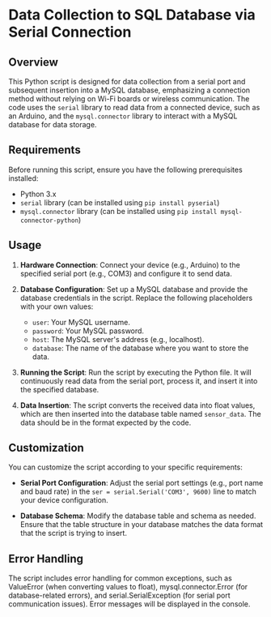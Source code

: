 # Data Collection to SQL Database via Serial Connection

## Overview

This Python script is designed for data collection from a serial port and subsequent insertion into a MySQL database, emphasizing a connection method without relying on Wi-Fi boards or wireless communication. The code uses the `serial` library to read data from a connected device, such as an Arduino, and the `mysql.connector` library to interact with a MySQL database for data storage.

## Requirements

Before running this script, ensure you have the following prerequisites installed:

- Python 3.x
- `serial` library (can be installed using `pip install pyserial`)
- `mysql.connector` library (can be installed using `pip install mysql-connector-python`)

## Usage

1. **Hardware Connection**: Connect your device (e.g., Arduino) to the specified serial port (e.g., COM3) and configure it to send data.

2. **Database Configuration**: Set up a MySQL database and provide the database credentials in the script. Replace the following placeholders with your own values:

   - `user`: Your MySQL username.
   - `password`: Your MySQL password.
   - `host`: The MySQL server's address (e.g., localhost).
   - `database`: The name of the database where you want to store the data.

3. **Running the Script**: Run the script by executing the Python file. It will continuously read data from the serial port, process it, and insert it into the specified database.

4. **Data Insertion**: The script converts the received data into float values, which are then inserted into the database table named `sensor_data`. The data should be in the format expected by the code.

## Customization

You can customize the script according to your specific requirements:

- **Serial Port Configuration**: Adjust the serial port settings (e.g., port name and baud rate) in the `ser = serial.Serial('COM3', 9600)` line to match your device configuration.

- **Database Schema**: Modify the database table and schema as needed. Ensure that the table structure in your database matches the data format that the script is trying to insert.

## Error Handling

The script includes error handling for common exceptions, such as ValueError (when converting values to float), mysql.connector.Error (for database-related errors), and serial.SerialException (for serial port communication issues). Error messages will be displayed in the console.


